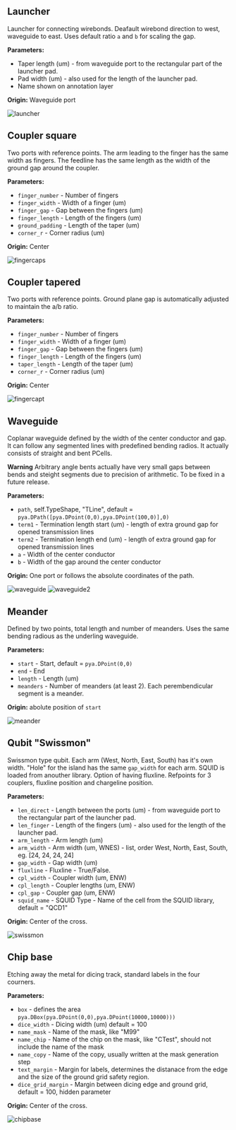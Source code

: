 ## Launcher
Launcher for connecting wirebonds. Deafault wirebond direction to west, waveguide to east. Uses default ratio `a` and `b` for scaling the gap.

**Parameters:**
- Taper length (um) - from waveguide port to the rectangular part of the launcher pad.
- Pad width (um) - also used for the length of the launcher pad.
- Name shown on annotation layer

**Origin:** Waveguide port

![launcher](/documentation/images/launcher.png)

## Coupler square
Two ports with reference points. The arm leading to the finger has the same width as fingers. The feedline has the same length as the width of the ground gap around the coupler.

**Parameters:**
- `finger_number` - Number of fingers
- `finger_width` - Width of a finger (um)
- `finger_gap` - Gap between the fingers (um)
- `finger_length` - Length of the fingers (um)
- `ground_padding` - Length of the taper (um)
- `corner_r` - Corner radius (um)

**Origin:** Center

![fingercaps](/documentation/images/fingercaps.png)


## Coupler tapered
Two ports with reference points. Ground plane gap is automatically adjusted to maintain the a/b ratio.

**Parameters:**
- `finger_number` - Number of fingers
- `finger_width` - Width of a finger (um)
- `finger_gap` - Gap between the fingers (um)
- `finger_length` - Length of the fingers (um)
- `taper_length` - Length of the taper (um)
- `corner_r` - Corner radius (um)

**Origin:** Center

![fingercapt](/documentation/images/fingercapt.png)

## Waveguide
Coplanar waveguide defined by the width of the center conductor and gap. It can follow any segmented lines with predefined bending radios. It actually consists of straight and bent PCells.

**Warning** Arbitrary angle bents actually have very small gaps between bends and steight segments due to precision of arithmetic. To be fixed in a future release.

**Parameters:**
- `path`, self.TypeShape, "TLine", default = `pya.DPath([pya.DPoint(0,0),pya.DPoint(100,0)],0)`
- `term1` - Termination length start (um) - length of extra ground gap for opened transmission lines
- `term2` - Termination length end (um) - length of extra ground gap for opened transmission lines
- `a` - Width of the center conductor
- `b` - Width of the gap around the center conductor

**Origin:** One port or follows the absolute coordinates of the path.

![waveguide](/documentation/images/waveguide.png)
![waveguide2](/documentation/images/waveguide2.png)

## Meander
Defined by two points, total length and number of meanders. Uses the same bending radious as the underling waveguide.

**Parameters:**
- `start` - Start,  default = `pya.DPoint(0,0)`
- `end` - End
- `length` - Length (um)
- `meanders` - Number of meanders (at least 2). Each perembendicular segment is a meander.

**Origin:** abolute position of `start` 

![meander](/documentation/images/meander.png)



## Qubit "Swissmon"
Swissmon type qubit. Each arm (West, North, East, South) has it's own width. "Hole" for the island has the same `gap_width` for each arm. SQUID is loaded from anouther library. Option of having fluxline. Refpoints for 3 couplers, fluxline position and chargeline position.

**Parameters:**
- `len_direct` - Length between the ports (um) - from waveguide port to the rectangular part of the launcher pad.
- `len_finger` - Length of the fingers (um) - also used for the length of the launcher pad.
- `arm_length` - Arm length (um)
- `arm_width` - Arm width (um, WNES) - list, order West, North, East, South, eg. [24, 24, 24, 24]
- `gap_width` - Gap width (um)
- `fluxline` - Fluxline - True/False.
- `cpl_width` - Coupler width (um, ENW)
- `cpl_length` - Coupler lengths (um, ENW)
- `cpl_gap` - Coupler gap (um, ENW)
- `squid_name` - SQUID Type - Name of the cell from the SQUID library, default = "QCD1"

**Origin:** Center of the cross.

![swissmon](/documentation/images/swissmon.png)

## Chip base
Etching away the metal for dicing track, standard labels in the four courners.

**Parameters:**
- `box` - defines the area `pya.DBox(pya.DPoint(0,0),pya.DPoint(10000,10000)))`
- `dice_width` - Dicing width (um) default = 100
- `name_mask` - Name of the mask, like "M99"
- `name_chip` - Name of the chip on the mask, like "CTest", should not include the name of the mask
- `name_copy` - Name of the copy, usually written at the mask generation step
- `text_margin` - Margin for labels, determines the distanace from the edge and the size of the ground grid safety region.
- `dice_grid_margin` - Margin between dicing edge and ground grid, default = 100, hidden parameter

**Origin:** Center of the cross.

![chipbase](/documentation/images/chipbase.png)
